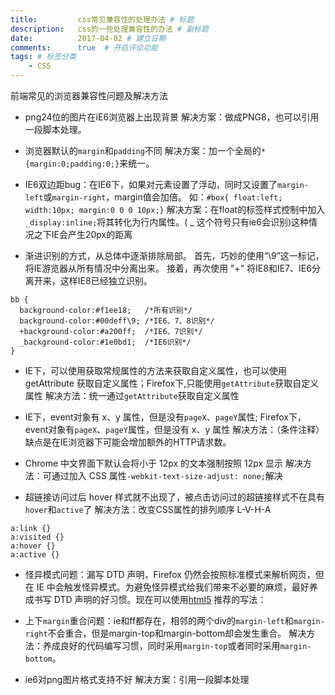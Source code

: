 ```yaml
---
title:         css常见兼容性的处理办法 # 标题
description:   css的一些处理兼容性的办法 # 副标题
date:          2017-04-02 # 建立日期
comments:      true  # 开启评论功能
tags: # 标签分类
    - CSS
---
```


前端常见的浏览器兼容性问题及解决方法
- png24位的图片在iE6浏览器上出现背景
解决方案：做成PNG8，也可以引用一段脚本处理。

- 浏览器默认的`margin`和`padding`不同
解决方案：加一个全局的`*{margin:0;padding:0;}`来统一。

- IE6双边距bug：在IE6下，如果对元素设置了浮动，同时又设置了`margin-left`或`margin-right`，margin值会加倍。
如：`#box{ float:left; width:10px; margin:0 0 0 10px;}`
解决方案：在float的标签样式控制中加入`_display:inline;`将其转化为行内属性。( _ 这个符号只有ie6会识别)这种情况之下IE会产生20px的距离

- 渐进识别的方式，从总体中逐渐排除局部。
首先，巧妙的使用“\9”这一标记，将IE游览器从所有情况中分离出来。
接着，再次使用 "+" 将IE8和IE7、IE6分离开来，这样IE8已经独立识别。
```
bb {
  background-color:#f1ee18;   /*所有识别*/
  background-color:#00deff\9; /*IE6、7、8识别*/
  +background-color:#a200ff;  /*IE6、7识别*/
  _background-color:#1e0bd1;  /*IE6识别*/
}
```

- IE下，可以使用获取常规属性的方法来获取自定义属性，也可以使用 getAttribute 获取自定义属性；Firefox下,只能使用`getAttribute`获取自定义属性
解决方法：统一通过`getAttribute`获取自定义属性

- IE下，event对象有 x、y 属性，但是没有`pageX`、`pageY`属性; Firefox下，event对象有`pageX`、`pageY`属性，但是没有 x、y 属性
解决方法：（条件注释）缺点是在IE浏览器下可能会增加额外的HTTP请求数。

- Chrome 中文界面下默认会将小于 12px 的文本强制按照 12px 显示
解决方法：可通过加入 CSS 属性`-webkit-text-size-adjust: none;`解决

- 超链接访问过后 hover 样式就不出现了，被点击访问过的超链接样式不在具有`hover`和`active`了
解决方法：改变CSS属性的排列顺序 L-V-H-A
```
a:link {}
a:visited {}
a:hover {}
a:active {}
```

- 怪异模式问题：漏写 DTD 声明，Firefox 仍然会按照标准模式来解析网页，但在 IE 中会触发怪异模式。为避免怪异模式给我们带来不必要的麻烦，最好养成书写 DTD 声明的好习惯。现在可以使用[html5](http://www.w3.org/TR/html5/single-page.html) 推荐的写法：<!DOCTYPE html>

- 上下`margin`重合问题：ie和ff都存在，相邻的两个div的`margin-left`和`margin-right`不会重合，但是margin-top和margin-bottom却会发生重合。
解决方法：养成良好的代码编写习惯，同时采用`margin-top`或者同时采用`margin-bottom`。

- ie6对png图片格式支持不好
解决方案：引用一段脚本处理
